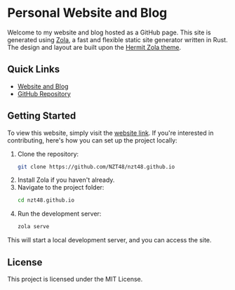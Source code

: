 # Personal Website and Blog

Welcome to my website and blog hosted as a GitHub page. This site is generated using [Zola](https://www.getzola.org/), a fast and flexible static site generator written in Rust. The design and layout are built upon the [Hermit Zola theme](https://github.com/VersBinarii/hermit_zola).

## Quick Links

- [Website and Blog](https://nzt48.github.io/)
- [GitHub Repository](https://github.com/NZT48/nzt48.github.io)

## Getting Started

To view this website, simply visit the [website link](https://nzt48.github.io/). If you're interested in contributing, here's how you can set up the project locally:

1. Clone the repository:
    ```bash
    git clone https://github.com/NZT48/nzt48.github.io
    ```
2. Install Zola if you haven't already.
3.  Navigate to the project folder:
    ```bash
    cd nzt48.github.io
    ```
4. Run the development server:
    ```bash
    zola serve
    ```
This will start a local development server, and you can access the site.

## License

This project is licensed under the MIT License.